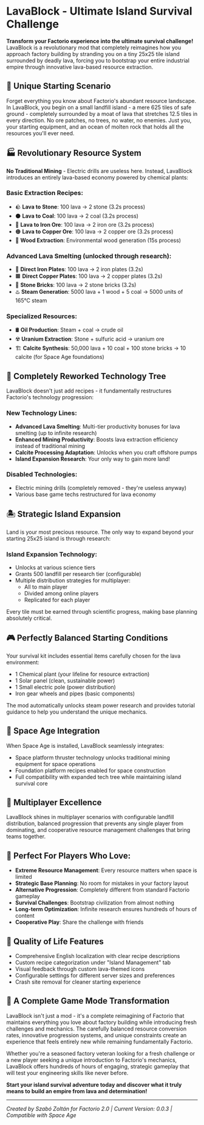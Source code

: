# LavaBlock - Ultimate Island Survival Challenge

**Transform your Factorio experience into the ultimate survival challenge!** LavaBlock is a revolutionary mod that completely reimagines how you approach factory building by stranding you on a tiny 25x25 tile island surrounded by deadly lava, forcing you to bootstrap your entire industrial empire through innovative lava-based resource extraction.

## 🌋 Unique Starting Scenario

Forget everything you know about Factorio's abundant resource landscape. In LavaBlock, you begin on a small landfill island - a mere 625 tiles of safe ground - completely surrounded by a moat of lava that stretches 12.5 tiles in every direction. No ore patches, no trees, no water, no enemies. Just you, your starting equipment, and an ocean of molten rock that holds all the resources you'll ever need.

## 🏭 Revolutionary Resource System

**No Traditional Mining** - Electric drills are useless here. Instead, LavaBlock introduces an entirely lava-based economy powered by chemical plants:

### Basic Extraction Recipes:

- 🪨 **Lava to Stone**: 100 lava → 2 stone (3.2s process)
- ⚫ **Lava to Coal**: 100 lava → 2 coal (3.2s process)
- 🔧 **Lava to Iron Ore**: 100 lava → 2 iron ore (3.2s process)
- 🟠 **Lava to Copper Ore**: 100 lava → 2 copper ore (3.2s process)
- 🌳 **Wood Extraction**: Environmental wood generation (15s process)

### Advanced Lava Smelting (unlocked through research):

- 🔩 **Direct Iron Plates**: 100 lava → 2 iron plates (3.2s)
- 🟫 **Direct Copper Plates**: 100 lava → 2 copper plates (3.2s)
- 🧱 **Stone Bricks**: 100 lava → 2 stone bricks (3.2s)
- ♨️ **Steam Generation**: 5000 lava + 1 wood + 5 coal → 5000 units of 165°C steam

### Specialized Resources:

- 🛢️ **Oil Production**: Steam + coal → crude oil
- ☢️ **Uranium Extraction**: Stone + sulfuric acid → uranium ore
- 🏗️ **Calcite Synthesis**: 50,000 lava + 10 coal + 100 stone bricks → 10 calcite (for Space Age foundations)
## 🔬 Completely Reworked Technology Tree

LavaBlock doesn't just add recipes - it fundamentally restructures Factorio's technology progression:

### New Technology Lines:

- **Advanced Lava Smelting**: Multi-tier productivity bonuses for lava smelting (up to infinite research)
- **Enhanced Mining Productivity**: Boosts lava extraction efficiency instead of traditional mining
- **Calcite Processing Adaptation**: Unlocks when you craft offshore pumps
- **Island Expansion Research**: Your only way to gain more land!

### Disabled Technologies:

- Electric mining drills (completely removed - they're useless anyway)
- Various base game techs restructured for lava economy
## 🏝️ Strategic Island Expansion

Land is your most precious resource. The only way to expand beyond your starting 25x25 island is through research:

### Island Expansion Technology:

- Unlocks at various science tiers
- Grants 500 landfill per research tier (configurable)
- Multiple distribution strategies for multiplayer:
  - All to main player
  - Divided among online players
  - Replicated for each player

Every tile must be earned through scientific progress, making base planning absolutely critical.

## 🎮 Perfectly Balanced Starting Conditions

Your survival kit includes essential items carefully chosen for the lava environment:

- 1 Chemical plant (your lifeline for resource extraction)
- 1 Solar panel (clean, sustainable power)
- 1 Small electric pole (power distribution)
- Iron gear wheels and pipes (basic components)

The mod automatically unlocks steam power research and provides tutorial guidance to help you understand the unique mechanics.

## 🚀 Space Age Integration

When Space Age is installed, LavaBlock seamlessly integrates:

- Space platform thruster technology unlocks traditional mining equipment for space operations
- Foundation platform recipes enabled for space construction
- Full compatibility with expanded tech tree while maintaining island survival core

## 👥 Multiplayer Excellence

LavaBlock shines in multiplayer scenarios with configurable landfill distribution, balanced progression that prevents any single player from dominating, and cooperative resource management challenges that bring teams together.

## 🎯 Perfect For Players Who Love:

- **Extreme Resource Management**: Every resource matters when space is limited
- **Strategic Base Planning**: No room for mistakes in your factory layout
- **Alternative Progression**: Completely different from standard Factorio gameplay
- **Survival Challenges**: Bootstrap civilization from almost nothing
- **Long-term Optimization**: Infinite research ensures hundreds of hours of content
- **Cooperative Play**: Share the challenge with friends

## 🔧 Quality of Life Features

- Comprehensive English localization with clear recipe descriptions
- Custom recipe categorization under "Island Management" tab
- Visual feedback through custom lava-themed icons
- Configurable settings for different server sizes and preferences
- Crash site removal for cleaner starting experience
## 🌟 A Complete Game Mode Transformation

LavaBlock isn't just a mod - it's a complete reimagining of Factorio that maintains everything you love about factory building while introducing fresh challenges and mechanics. The carefully balanced resource conversion rates, innovative progression systems, and unique constraints create an experience that feels entirely new while remaining fundamentally Factorio.

Whether you're a seasoned factory veteran looking for a fresh challenge or a new player seeking a unique introduction to Factorio's mechanics, LavaBlock offers hundreds of hours of engaging, strategic gameplay that will test your engineering skills like never before.

**Start your island survival adventure today and discover what it truly means to build an empire from lava and determination!**

---

*Created by Szabó Zoltán for Factorio 2.0 | Current Version: 0.0.3 | Compatible with Space Age*

